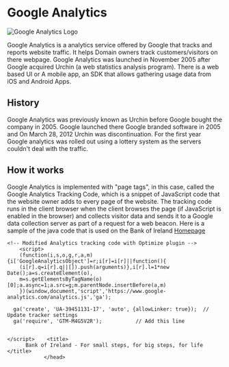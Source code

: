 # Google Analytics

![Google Analytics Logo](https://cdn.techadvisor.co.uk/cmsdata/features/3666560/is-google-analytics-down-main_thumb800.jpg)
 
Google Analytics is a analytics service offered by Google that tracks and reports website traffic. It helps Domain owners track customers/visitors on there webpage. Google Analytics was launched in November 2005 after Google acquired Urchin (a web statistics analysis program). There is a web based UI or A mobile app, an SDK that allows gathering usage data from iOS and Android Apps. 
 
 ## History
Google Analytics was previously known as Urchin before Google bought the company in 2005. Google launched there Google branded software in 2005 and On March 28, 2012 Urchin was discontinuation. For the first year Google analytics was rolled out using a lottery system as the servers couldn't deal with the traffic. 

## How it works
Google Analytics is implemented with "page tags", in this case, called the Google Analytics Tracking Code, which is a snippet of JavaScript code that the website owner adds to every page of the website. The tracking code runs in the client browser when the client browses the page (if JavaScript is enabled in the browser) and collects visitor data and sends it to a Google data collection server as part of a request for a web beacon. Here is a sample of the java code that is used on the Bank of Ireland [Homepage](https://www.bankofireland.com/)
```
<!-- Modified Analytics tracking code with Optimize plugin -->
    <script>
    (function(i,s,o,g,r,a,m){i['GoogleAnalyticsObject']=r;i[r]=i[r]||function(){
    (i[r].q=i[r].q||[]).push(arguments)},i[r].l=1*new Date();a=s.createElement(o),
    m=s.getElementsByTagName(o)[0];a.async=1;a.src=g;m.parentNode.insertBefore(a,m)
    })(window,document,'script','https://www.google-analytics.com/analytics.js','ga');

  ga('create', 'UA-39451131-17', 'auto', {allowLinker: true});  // Update tracker settings 
  ga('require', 'GTM-M4G5V2R');           // Add this line
                                        
  
</script>    <title>
      Bank of Ireland - For small steps, for big steps, for life    </title>
    		</head>
```
